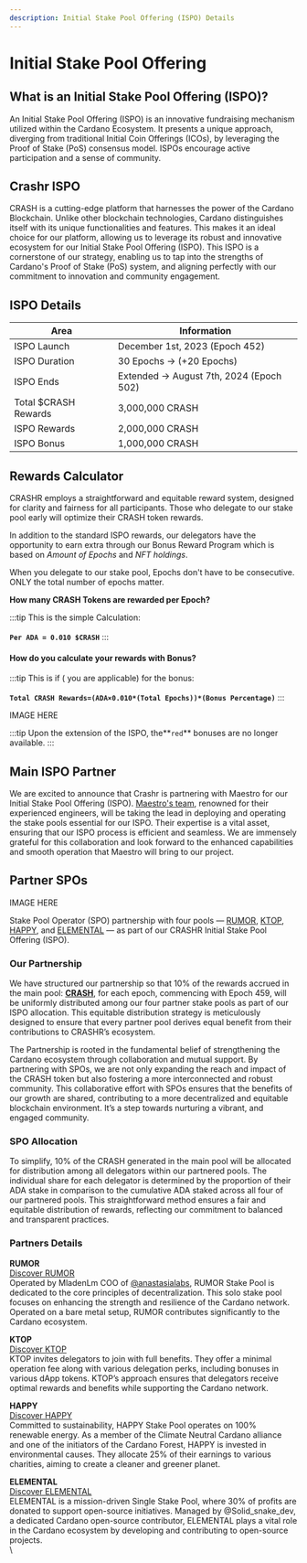 ```yaml
---
description: Initial Stake Pool Offering (ISPO) Details
---
```


# Initial Stake Pool Offering

## **What is an Initial Stake Pool Offering (ISPO)?**

An Initial Stake Pool Offering (ISPO) is an innovative fundraising mechanism utilized within the Cardano Ecosystem. It presents a unique approach, diverging from traditional Initial Coin Offerings (ICOs), by leveraging the Proof of Stake (PoS) consensus model. ISPOs encourage active participation and a sense of community.&#x20;

## Crashr ISPO

CRASH is a cutting-edge platform that harnesses the power of the Cardano Blockchain. Unlike other blockchain technologies, Cardano distinguishes itself with its unique functionalities and features. This makes it an ideal choice for our platform, allowing us to leverage its robust and innovative ecosystem for our Initial Stake Pool Offering (ISPO). This ISPO is a cornerstone of our strategy, enabling us to tap into the strengths of Cardano's Proof of Stake (PoS) system, and aligning perfectly with our commitment to innovation and community engagement.

## **ISPO Details** <a href="#ispo-details" id="ispo-details"></a>

| **Area**             | **Information**                          |
| -------------------- | ---------------------------------------- |
| ISPO Launch          | December 1st, 2023 (Epoch 452)           |
| ISPO Duration        | 30 Epochs -> (+20 Epochs)                |
| ISPO Ends            | Extended -> August 7th, 2024 (Epoch 502) |
| Total $CRASH Rewards | 3,000,000 CRASH                          |
| ISPO Rewards         | 2,000,000 CRASH                          |
| ISPO Bonus           | 1,000,000 CRASH                          |

## Rewards Calculator

CRASHR employs a straightforward and equitable reward system, designed for clarity and fairness for all participants. Those who delegate to our stake pool early will optimize their CRASH token rewards.

&#x20;In addition to the standard ISPO rewards, our delegators have the opportunity to earn extra through our Bonus Reward Program which is based on _Amount of Epochs_ and _NFT holdings_.&#x20;

When you delegate to our stake pool, Epochs don't have to be consecutive. ONLY the total number of epochs matter.

**How many CRASH Tokens are rewarded per Epoch?**

:::tip
This is the simple Calculation​:\
\
**`Per ADA = 0.010 $CRASH`**
:::

#### How do you calculate your rewards with Bonus? <a href="#how-to-calculate-your-rewards" id="how-to-calculate-your-rewards"></a>

:::tip
This is if ( you are applicable) for the bonus​:\
\
**`Total CRASH Rewards=(ADA×0.010*(Total Epochs))*(Bonus Percentage)`**&#x20;
:::

IMAGE HERE

:::tip
Upon the extension of the ISPO, the**`red`** bonuses are no longer available.&#x20;
:::

## Main ISPO Partner <a href="#our-ispo-partner" id="our-ispo-partner"></a>

We are excited to announce that Crashr is partnering with Maestro for our Initial Stake Pool Offering (ISPO). [Maestro's team](https://www.gomaestro.org/marketplace/37), renowned for their experienced engineers, will be taking the lead in deploying and operating the stake pools essential for our ISPO. Their expertise is a vital asset, ensuring that our ISPO process is efficient and seamless. We are immensely grateful for this collaboration and look forward to the enhanced capabilities and smooth operation that Maestro will bring to our project.

## Partner SPOs

IMAGE HERE

Stake Pool Operator (SPO) partnership with four pools — [RUMOR](https://twitter.com/MladenLm), [KTOP](https://twitter.com/KTOP\_Pool), [HAPPY](https://twitter.com/happystaking), and [ELEMENTAL](https://twitter.com/ElementalPool) — as part of our CRASHR Initial Stake Pool Offering (ISPO).

### **Our Partnership**

We have structured our partnership so that 10% of the rewards accrued in the main pool: [**CRASH**](https://www.gomaestro.org/marketplace/37), for each epoch, commencing with Epoch 459, will be uniformly distributed among our four partner stake pools as part of our ISPO allocation. This equitable distribution strategy is meticulously designed to ensure that every partner pool derives equal benefit from their contributions to CRASHR’s ecosystem.

The Partnership is rooted in the fundamental belief of strengthening the Cardano ecosystem through collaboration and mutual support. By partnering with SPOs, we are not only expanding the reach and impact of the CRASH token but also fostering a more interconnected and robust community. This collaborative effort with SPOs ensures that the benefits of our growth are shared, contributing to a more decentralized and equitable blockchain environment. It’s a step towards nurturing a vibrant, and engaged community.

### **SPO Allocation**

To simplify, 10% of the CRASH generated in the main pool will be allocated for distribution among all delegators within our partnered pools. The individual share for each delegator is determined by the proportion of their ADA stake in comparison to the cumulative ADA staked across all four of our partnered pools. This straightforward method ensures a fair and equitable distribution of rewards, reflecting our commitment to balanced and transparent practices.

### **Partners Details**

**RUMOR**\
[Discover RUMOR](https://twitter.com/MladenLm)\
Operated by MladenLm COO of [@anastasialabs](https://twitter.com/anastasialabs), RUMOR Stake Pool is dedicated to the core principles of decentralization. This solo stake pool focuses on enhancing the strength and resilience of the Cardano network. Operated on a bare metal setup, RUMOR contributes significantly to the Cardano ecosystem.

**KTOP**\
[Discover KTOP](https://cardanoktop.tistory.com/)\
KTOP invites delegators to join with full benefits. They offer a minimal operation fee along with various delegation perks, including bonuses in various dApp tokens. KTOP’s approach ensures that delegators receive optimal rewards and benefits while supporting the Cardano network.

**HAPPY**\
[Discover HAPPY](https://happystaking.io/)\
Committed to sustainability, HAPPY Stake Pool operates on 100% renewable energy. As a member of the Climate Neutral Cardano alliance and one of the initiators of the Cardano Forest, HAPPY is invested in environmental causes. They allocate 25% of their earnings to various charities, aiming to create a cleaner and greener planet.

**ELEMENTAL**\
[Discover ELEMENTAL](https://www.elemt.xyz/)\
ELEMENTAL is a mission-driven Single Stake Pool, where 30% of profits are donated to support open-source initiatives. Managed by @Solid\_snake\_dev, a dedicated Cardano open-source contributor, ELEMENTAL plays a vital role in the Cardano ecosystem by developing and contributing to open-source projects.\
\
